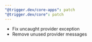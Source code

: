 ```yaml
---
"@trigger.dev/core-apps": patch
"@trigger.dev/core": patch
---
```


- Fix uncaught provider exception
- Remove unused provider messages
